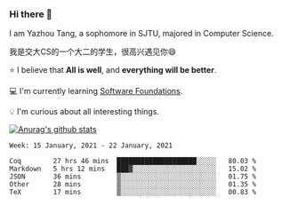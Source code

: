 ### Hi there 👋
I am Yazhou Tang, a sophomore in SJTU, majored in Computer Science.

我是交大CS的一个大二的学生，很高兴遇见你:smile:

:star: I believe that **All is well**, and **everything will be better**.

:computer: I'm currently learning [Software Foundations](https://softwarefoundations.cis.upenn.edu/).

:bulb: I'm curious about all interesting things.

[![Anurag's github stats](https://github-readme-stats.vercel.app/api?username=ADSWT518&count_private=true)](https://github.com/anuraghazra/github-readme-stats)

<!--START_SECTION:waka-->
```text
Week: 15 January, 2021 - 22 January, 2021

Coq        27 hrs 46 mins  ████████████████████░░░░░   80.03 % 
Markdown   5 hrs 12 mins   ███▓░░░░░░░░░░░░░░░░░░░░░   15.02 % 
JSON       36 mins         ▒░░░░░░░░░░░░░░░░░░░░░░░░   01.75 % 
Other      28 mins         ▒░░░░░░░░░░░░░░░░░░░░░░░░   01.35 % 
TeX        17 mins         ▒░░░░░░░░░░░░░░░░░░░░░░░░   00.83 % 
```
<!--END_SECTION:waka-->

<!--
**ADSWT518/ADSWT518** is a ✨ _special_ ✨ repository because its `README.md` (this file) appears on your GitHub profile.

Here are some ideas to get you started:

- 🔭 I’m currently working on ...
- 🌱 I’m currently learning ...
- 👯 I’m looking to collaborate on ...
- 🤔 I’m looking for help with ...
- 💬 Ask me about ...
- 📫 How to reach me: ...
- 😄 Pronouns: ...
- ⚡ Fun fact: ...
-->
